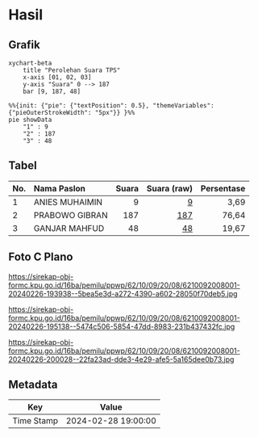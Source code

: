 # Hasil

## Grafik

```mermaid
xychart-beta
    title "Perolehan Suara TPS"
    x-axis [01, 02, 03]
    y-axis "Suara" 0 --> 187
    bar [9, 187, 48]
```

```mermaid
%%{init: {"pie": {"textPosition": 0.5}, "themeVariables": {"pieOuterStrokeWidth": "5px"}} }%%
pie showData
    "1" : 9
    "2" : 187
    "3" : 48
```

## Tabel

| No. | Nama Paslon    | Suara | Suara (raw) | Persentase |
|:--- |:-------------- | -----:| -----------:| ----------:|
| 1   | ANIES MUHAIMIN | 9     | [9][p-1]    | 3,69       |
| 2   | PRABOWO GIBRAN | 187   | [187][p-2]  | 76,64      |
| 3   | GANJAR MAHFUD  | 48    | [48][p-3]   | 19,67      |


[p-1]: https://github.com/gigit-pemilu/pemilu-2024-62-kalimantan-tengah/blob/main/pilpres/hitung-suara/sub/62-kalimantan-tengah/sub/10-gunung-mas/sub/09-miri-manasa/sub/2008-tumbang-lapan/sub/001-tps/sub/paslon-1.txt
[p-2]: https://github.com/gigit-pemilu/pemilu-2024-62-kalimantan-tengah/blob/main/pilpres/hitung-suara/sub/62-kalimantan-tengah/sub/10-gunung-mas/sub/09-miri-manasa/sub/2008-tumbang-lapan/sub/001-tps/sub/paslon-2.txt
[p-3]: https://github.com/gigit-pemilu/pemilu-2024-62-kalimantan-tengah/blob/main/pilpres/hitung-suara/sub/62-kalimantan-tengah/sub/10-gunung-mas/sub/09-miri-manasa/sub/2008-tumbang-lapan/sub/001-tps/sub/paslon-3.txt

## Foto C Plano

https://sirekap-obj-formc.kpu.go.id/16ba/pemilu/ppwp/62/10/09/20/08/6210092008001-20240226-193938--5bea5e3d-a272-4390-a602-28050f70deb5.jpg

https://sirekap-obj-formc.kpu.go.id/16ba/pemilu/ppwp/62/10/09/20/08/6210092008001-20240226-195138--5474c506-5854-47dd-8983-231b437432fc.jpg

https://sirekap-obj-formc.kpu.go.id/16ba/pemilu/ppwp/62/10/09/20/08/6210092008001-20240226-200028--22fa23ad-dde3-4e29-afe5-5a165dee0b73.jpg


## Metadata

| Key        | Value               |
| ---------- | ------------------- |
| Time Stamp | 2024-02-28 19:00:00 |



